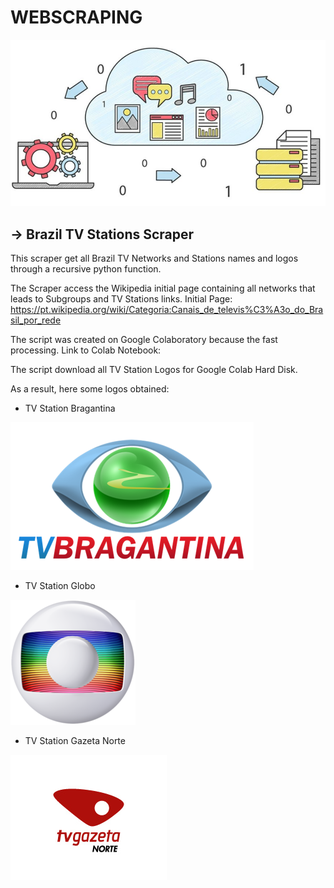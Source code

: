 # WEBSCRAPING

![](images/webscrapping.png)







-> Brazil TV Stations Scraper
---------------------


This scraper get all Brazil TV Networks and Stations names and logos through a recursive python function.

The Scraper access the Wikipedia initial page containing all networks that leads to Subgroups and TV Stations links.
Initial Page: https://pt.wikipedia.org/wiki/Categoria:Canais_de_televis%C3%A3o_do_Brasil_por_rede

The script was created on Google Colaboratory because the fast processing.
Link to Colab Notebook:

The script download all TV Station Logos for Google Colab Hard Disk.


As a result, here some logos obtained:

- TV Station Bragantina

![](images/1.TV_Bragantina_Logo.png)

- TV Station Globo

![](images/1.200px-Logotipo_da_Rede_Globo.png)

- TV Station Gazeta Norte

![](images/gazetanorte.jpg)
